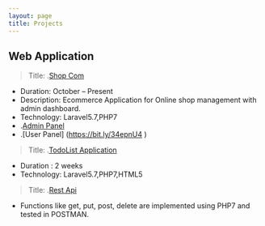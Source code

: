 ```yaml
---
layout: page
title: Projects
---
```


## Web Application
> Title: .[Shop Com](https://github.com/msbh11/Shop-Com)
>
* Duration: October – Present
* Description: Ecommerce Application for Online shop management with
admin dashboard.
* Technology: Laravel5.7,PHP7
* .[Admin Panel](https://bit.ly/2YAICWt )
* .[User Panel] (https://bit.ly/34epnU4 )
>
> Title: .[TodoList Application](https://bit.ly/2lQ0jSG)
>
* Duration : 2 weeks
* Technology: Laravel5.7,PHP7,HTML5
>
> Title: .[Rest Api](https://github.com/msbh11/Api_programming)
>
* Functions like get, put, post, delete are implemented using PHP7 and tested
in POSTMAN.

